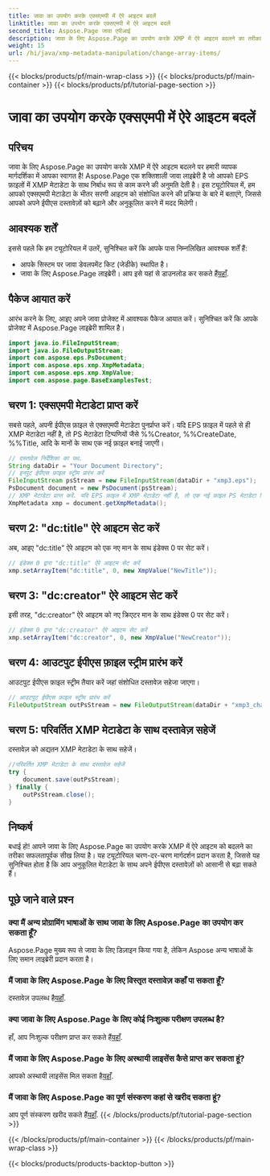 ```yaml
---
title: जावा का उपयोग करके एक्सएमपी में ऐरे आइटम बदलें
linktitle: जावा का उपयोग करके एक्सएमपी में ऐरे आइटम बदलें
second_title: Aspose.Page जावा एपीआई
description: जावा के लिए Aspose.Page का उपयोग करके XMP में ऐरे आइटम बदलने का तरीका जानें। हमारे चरण-दर-चरण मार्गदर्शिका के साथ मेटाडेटा को आसानी से संशोधित करें। अभी अपने ईपीएस दस्तावेज़ों को बेहतर बनाएं!
weight: 15
url: /hi/java/xmp-metadata-manipulation/change-array-items/
---
```


{{< blocks/products/pf/main-wrap-class >}}
{{< blocks/products/pf/main-container >}}
{{< blocks/products/pf/tutorial-page-section >}}

# जावा का उपयोग करके एक्सएमपी में ऐरे आइटम बदलें

## परिचय
जावा के लिए Aspose.Page का उपयोग करके XMP में ऐरे आइटम बदलने पर हमारी व्यापक मार्गदर्शिका में आपका स्वागत है! Aspose.Page एक शक्तिशाली जावा लाइब्रेरी है जो आपको EPS फ़ाइलों में XMP मेटाडेटा के साथ निर्बाध रूप से काम करने की अनुमति देती है। इस ट्यूटोरियल में, हम आपको एक्सएमपी मेटाडेटा के भीतर सरणी आइटम को संशोधित करने की प्रक्रिया के बारे में बताएंगे, जिससे आपको अपने ईपीएस दस्तावेज़ों को बढ़ाने और अनुकूलित करने में मदद मिलेगी।
## आवश्यक शर्तें
इससे पहले कि हम ट्यूटोरियल में उतरें, सुनिश्चित करें कि आपके पास निम्नलिखित आवश्यक शर्तें हैं:
- आपके सिस्टम पर जावा डेवलपमेंट किट (जेडीके) स्थापित है।
-  जावा के लिए Aspose.Page लाइब्रेरी। आप इसे यहां से डाउनलोड कर सकते हैं[यहाँ](https://releases.aspose.com/page/java/).
## पैकेज आयात करें
आरंभ करने के लिए, आइए अपने जावा प्रोजेक्ट में आवश्यक पैकेज आयात करें। सुनिश्चित करें कि आपके प्रोजेक्ट में Aspose.Page लाइब्रेरी शामिल है।
```java
import java.io.FileInputStream;
import java.io.FileOutputStream;
import com.aspose.eps.PsDocument;
import com.aspose.eps.xmp.XmpMetadata;
import com.aspose.eps.xmp.XmpValue;
import com.aspose.page.BaseExamplesTest;

```
## चरण 1: एक्सएमपी मेटाडेटा प्राप्त करें
सबसे पहले, अपनी ईपीएस फ़ाइल से एक्सएमपी मेटाडेटा पुनर्प्राप्त करें। यदि EPS फ़ाइल में पहले से ही XMP मेटाडेटा नहीं है, तो PS मेटाडेटा टिप्पणियों जैसे %%Creator, %%CreateDate, %%Title, आदि के मानों के साथ एक नई फ़ाइल बनाई जाएगी।
```java
// दस्तावेज़ निर्देशिका का पथ.
String dataDir = "Your Document Directory";
// इनपुट ईपीएस फ़ाइल स्ट्रीम प्रारंभ करें
FileInputStream psStream = new FileInputStream(dataDir + "xmp3.eps");
PsDocument document = new PsDocument(psStream);
// XMP मेटाडेटा प्राप्त करें. यदि EPS फ़ाइल में XMP मेटाडेटा नहीं है, तो एक नई फ़ाइल PS मेटाडेटा टिप्पणियों के मानों से भरी जाएगी।
XmpMetadata xmp = document.getXmpMetadata();
```
## चरण 2: "dc:title" ऐरे आइटम सेट करें
अब, आइए "dc:title" ऐरे आइटम को एक नए मान के साथ इंडेक्स 0 पर सेट करें।
```java
// इंडेक्स 0 द्वारा "dc:title" ऐरे आइटम सेट करें
xmp.setArrayItem("dc:title", 0, new XmpValue("NewTitle"));
```
## चरण 3: "dc:creator" ऐरे आइटम सेट करें
इसी तरह, "dc:creator" ऐरे आइटम को नए क्रिएटर मान के साथ इंडेक्स 0 पर सेट करें।
```java
// इंडेक्स 0 द्वारा "dc:creator" ऐरे आइटम सेट करें
xmp.setArrayItem("dc:creator", 0, new XmpValue("NewCreator"));
```
## चरण 4: आउटपुट ईपीएस फ़ाइल स्ट्रीम प्रारंभ करें
आउटपुट ईपीएस फ़ाइल स्ट्रीम तैयार करें जहां संशोधित दस्तावेज़ सहेजा जाएगा।
```java
// आउटपुट ईपीएस फ़ाइल स्ट्रीम प्रारंभ करें
FileOutputStream outPsStream = new FileOutputStream(dataDir + "xmp3_changed.eps");
```
## चरण 5: परिवर्तित XMP मेटाडेटा के साथ दस्तावेज़ सहेजें
दस्तावेज़ को अद्यतन XMP मेटाडेटा के साथ सहेजें।
```java
//परिवर्तित XMP मेटाडेटा के साथ दस्तावेज़ सहेजें
try {
    document.save(outPsStream);
} finally {
    outPsStream.close();
}
```
## निष्कर्ष
बधाई हो! आपने जावा के लिए Aspose.Page का उपयोग करके XMP में ऐरे आइटम को बदलने का तरीका सफलतापूर्वक सीख लिया है। यह ट्यूटोरियल चरण-दर-चरण मार्गदर्शन प्रदान करता है, जिससे यह सुनिश्चित होता है कि आप अनुकूलित मेटाडेटा के साथ अपने ईपीएस दस्तावेज़ों को आसानी से बढ़ा सकते हैं।

## पूछे जाने वाले प्रश्न
### क्या मैं अन्य प्रोग्रामिंग भाषाओं के साथ जावा के लिए Aspose.Page का उपयोग कर सकता हूँ?
Aspose.Page मुख्य रूप से जावा के लिए डिज़ाइन किया गया है, लेकिन Aspose अन्य भाषाओं के लिए समान लाइब्रेरी प्रदान करता है।
### मैं जावा के लिए Aspose.Page के लिए विस्तृत दस्तावेज़ कहाँ पा सकता हूँ?
 दस्तावेज़ उपलब्ध है[यहाँ](https://reference.aspose.com/page/java/).
### क्या जावा के लिए Aspose.Page के लिए कोई निःशुल्क परीक्षण उपलब्ध है?
 हाँ, आप निःशुल्क परीक्षण प्राप्त कर सकते हैं[यहाँ](https://releases.aspose.com/).
### मैं जावा के लिए Aspose.Page के लिए अस्थायी लाइसेंस कैसे प्राप्त कर सकता हूं?
 आपको अस्थायी लाइसेंस मिल सकता है[यहाँ](https://purchase.aspose.com/temporary-license/).
### मैं जावा के लिए Aspose.Page का पूर्ण संस्करण कहां से खरीद सकता हूं?
 आप पूर्ण संस्करण खरीद सकते हैं[यहाँ](https://purchase.aspose.com/buy).
{{< /blocks/products/pf/tutorial-page-section >}}

{{< /blocks/products/pf/main-container >}}
{{< /blocks/products/pf/main-wrap-class >}}

{{< blocks/products/products-backtop-button >}}
